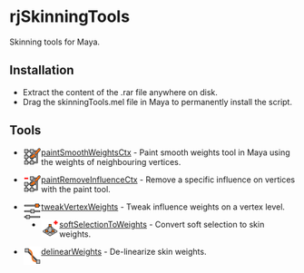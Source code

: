 # rjSkinningTools
Skinning tools for Maya.

## Installation
* Extract the content of the .rar file anywhere on disk.
* Drag the skinningTools.mel file in Maya to permanently install the script.

## Tools
* <img align="left" src="icons/ST_paintSmoothWeightsCtx.png?raw=true">[paintSmoothWeightsCtx](scripts/paintSmoothWeightsCtx/README.md) - Paint smooth weights tool in Maya using the weights of neighbouring vertices.

* <img align="left" src="icons/ST_paintRemoveInfluenceCtx.png?raw=true">[paintRemoveInfluenceCtx](scripts/paintRemoveInfluenceCtx/README.md) - Remove a specific influence on vertices with the paint tool.

* <img align="left" src="icons/ST_tweakVertexWeights.png?raw=true">[tweakVertexWeights](scripts/tweakVertexWeights/README.md) - Tweak influence weights on a vertex level.

* <img align="left" src="icons/ST_softSelectionToWeights.png?raw=true">[softSelectionToWeights](scripts/softSelectionToWeights/README.md) - Convert soft selection to skin weights.

* <img align="left" src="icons/ST_delinearWeights.png?raw=true">[delinearWeights](scripts/delinearWeights/README.md) - De-linearize skin weights.
